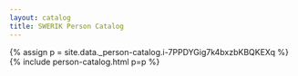 ```yaml
---
layout: catalog
title: SWERIK Person Catalog
---
```

{% assign p = site.data._person-catalog.i-7PPDYGig7k4bxzbKBQKEXq %}
{% include person-catalog.html p=p %}

